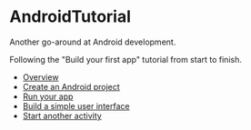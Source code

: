 # AndroidTutorial

Another go-around at Android development.

Following the "Build your first app" tutorial from start to finish.

- [Overview](https://developer.android.com/training/basics/firstapp)
- [Create an Android project](https://developer.android.com/training/basics/firstapp/creating-project)
- [Run your app](https://developer.android.com/training/basics/firstapp/running-app)
- [Build a simple user interface](https://developer.android.com/training/basics/firstapp/building-ui)
- [Start another activity](https://developer.android.com/training/basics/firstapp/starting-activity)
